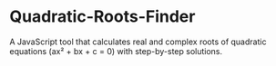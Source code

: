 # Quadratic-Roots-Finder
A JavaScript tool that calculates real and complex roots of quadratic equations (ax² + bx + c = 0) with step-by-step solutions.
